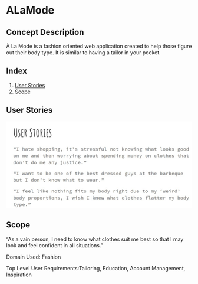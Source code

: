# ALaMode
## Concept Description
À La Mode is a fashion oriented web application created to help those figure out their body type. 
It is similar to having a tailor in your pocket.

## Index

1. [User Stories](@User-Stories) <br>
2. [Scope](@Scope) <br>

## User Stories 
![User Stories](https://github.com/victory-ah/ALaMode/blob/master/RoughALaMode/userstories.jpg)

## Scope
“As a vain person, I need to know what clothes suit me best so that I may look and feel confident in all situations.”

Domain Used: Fashion

Top Level User Requirements:Tailoring, Education, Account Management, Inspiration






